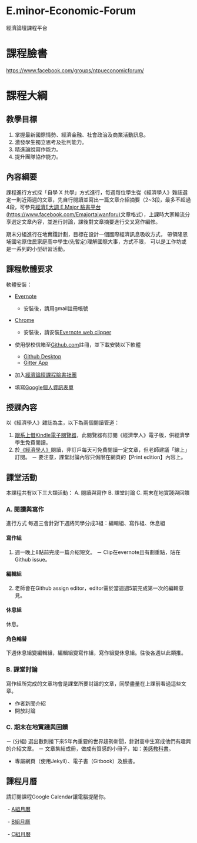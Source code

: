 # E.minor-Economic-Forum
經濟論壇課程平台

# 課程臉書
https://www.facebook.com/groups/ntpueconomicforum/

# 課程大綱

## 教學目標

1. 掌握最新國際情勢、經濟金融、社會政治及商業活動訊息。
2. 激發學生獨立思考及批判能力。
3. 精進論說寫作能力。
4. 提升團隊協作能力。

## 內容綱要

課程進行方式採「自學 X 共學」方式進行，每週每位學生從《經濟學人》雜誌選定一則近兩週的文章，先自行閱讀並寫出一篇文章介紹摘要（2~3段，最多不超過4段，可參見[經濟E大調 E.Major 臉書平台(https://www.facebook.com/Emajortaiwanforu)](https://www.facebook.com/Emajortaiwanforu)文章格式），上課時大家輪流分享選定文章內容，並進行討論，課後對文章摘要進行交叉寫作編修。

期末分組進行在地實踐計劃，目標在設計一個國際經濟訊息吸收方式，
帶領隆恩埔國宅原住民家庭高中學生(先暫定)理解國際大事，方式不限，
可以是工作坊或是一系列的小型研習活動。

## 課程軟體要求

軟體安裝：
- [Evernote](https://evernote.com/)
  - 安裝後，請用gmail註冊帳號
- [Chrome](https://www.google.com/chrome/)
  - 安裝後，請安裝[Evernote web clipper](https://chrome.google.com/webstore/detail/evernote-web-clipper/pioclpoplcdbaefihamjohnefbikjilc?hl=en)
- 使用學校信箱至[Github.com](https://www.github.com)註冊，並下載安裝以下軟體
  - [Github Desktop](https://desktop.github.com/)
  - [Gitter App](https://gitter.im/apps)

- 加入[經濟論壇課程臉書社團](https://www.facebook.com/groups/ntpueconomicforum/)

- 填寫[Google個人資訊表單](https://docs.google.com/forms/d/e/1FAIpQLSfHcSbONiCfsNo0itQKj41GMR0fhwsEQ1bkuL6g6Fvp9v3ZLg/viewform?usp=pp_url&entry.790863412=106&entry.1020280629=1%EF%BC%88%E4%B8%8A%E5%AD%B8%E6%9C%9F%EF%BC%89&entry.1851815686=%E7%B6%93%E6%BF%9F%E8%AB%96%E5%A3%87%EF%BC%88%E4%B8%80%EF%BC%89Economic+Forum&entry.614103357&entry.2001747369&entry.1626775644&entry.1551101841&entry.1552485591)

## 授課內容
以《經濟學人》雜誌為主，以下為兩個閱讀管道：
1. [跟系上借Kindle電子閱覽器](http://www.ntpu.edu.tw/econ/news/news_more.php?id=218)，此閱覽器有訂閱《經濟學人》電子版，供經濟學學生免費閱讀。
2. 於[《經濟學人》](https://www.economist.com/)閱讀，非訂戶每天可免費閱讀一定文章，但老師建議「線上」訂閱。
  － 要注意，課堂討論內容只侷限在網頁的【Print edition】內容上。

## 課堂活動
本課程共有以下三大類活動：
A.  閱讀與寫作
B.  課堂討論
C.  期末在地實踐與回饋

### A. 閱讀與寫作
進行方式
每週三會針對下週將同學分成3組：編輯組、寫作組、休息組

#### 寫作組
1. 週一晚上8點前完成一篇介紹短文。
  － Clip在evernote且有劃重點，貼在Github issue。

#### 編輯組
2. 老師會在Github assign editor，editor需於當週週5前完成第一次的編輯意見。

#### 休息組
休息。

#### 角色輪替
下週休息組變編輯組，編輯組變寫作組，寫作組變休息組。往後各週以此類推。

### B. 課堂討論
寫作組所完成的文章均會是課堂所要討論的文章，同學盡量在上課前看過這些文章。

- 作者新聞介紹
- 開放討論

### C. 期末在地實踐與回饋
－ (分組) 選出數則接下來5年內重要的世界趨勢新聞，針對高中生寫成他們有趣興的介紹文章。
－ 文章集結成冊，做成有質感的小冊子，如：[美感教科書](https://www.flyingv.cc/projects/15219)。
- 專屬網頁（使用Jekyll）、電子書（Gitbook）及臉書。

## 課程月曆
請訂閱課程Google Calendar讓電腦提醒你。

  - [A組月曆](https://calendar.google.com/calendar/ical/gm.ntpu.edu.tw_eu09leqop0dag72klb03ks3jn8%40group.calendar.google.com/public/basic.ics)
  
  - [B組月曆](https://calendar.google.com/calendar/ical/gm.ntpu.edu.tw_7g4ra3i18q7s2680v0nfomuhj4%40group.calendar.google.com/public/basic.ics)  
  
  - [C組月曆](https://calendar.google.com/calendar/ical/gm.ntpu.edu.tw_8o9nosptbrj6ju16sn1e2b0f2g%40group.calendar.google.com/public/basic.ics)
 
